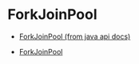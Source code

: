# ForkJoinPool

- [ForkJoinPool (from java api docs)](https://docs.oracle.com/javase/8/docs/api/java/util/concurrent/ForkJoinPool.html)

- [ForkJoinPool](http://blog.dyngr.com/blog/2016/09/15/java-forkjoinpool-internals/)